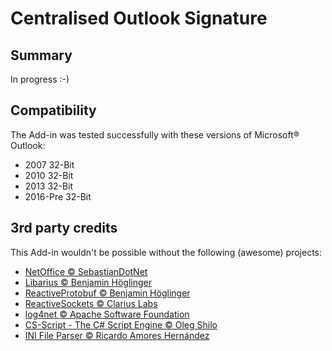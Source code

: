 # Centralised Outlook Signature
## Summary
In progress :-)

## Compatibility
The Add-in was tested successfully with these versions of Microsoft® Outlook:
* 2007 32-Bit
* 2010 32-Bit
* 2013 32-Bit
* 2016-Pre 32-Bit

## 3rd party credits
This Add-in wouldn't be possible without the following (awesome) projects:
* [NetOffice © SebastianDotNet](http://netoffice.codeplex.com/)
* [Libarius © Benjamin Höglinger](https://github.com/nefarius/Libarius)
* [ReactiveProtobuf © Benjamin Höglinger](https://github.com/nefarius/ReactiveProtobuf)
* [ReactiveSockets © Clarius Labs](https://github.com/clariuslabs/reactivesockets)
* [log4net © Apache Software Foundation](https://logging.apache.org/log4net/)
* [CS-Script - The C# Script Engine © Oleg Shilo](http://www.csscript.net/)
* [INI File Parser © Ricardo Amores Hernández](https://github.com/rickyah/ini-parser)
